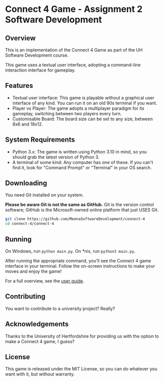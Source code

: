 # Connect 4 Game - Assignment 2 Software Development

## Overview

This is an implementation of the Connect 4 Game as part of the UH Software
Development course.

This game uses a textual user interface, adopting a command-line interaction
interface for gameplay.

## Features

* Textual user interface: This game is playable without a graphical user
interface of any kind. You can run it on an old 90s terminal if you want.
* Player vs Player: The game adopts a multiplayer paradigm for its gameplay,
switching between two players every turn.
* Customisable Board: The board size can be set to any size, between 8x6 and
18x12.

## System Requirements

* Python 3.x: The game is written using Python 3.10 in mind, so you should grab
the latest version of Python 3.
* A terminal of some kind: Any computer has one of these. If you can't find it,
look for "Command Prompt" or "Terminal" in your OS search.

## Downloading

You need Git installed on your system.

**Please be aware Git is not the same as GitHub.** Git is the version control
software; GitHub is the Microsoft-owned online platform that just USES Git.

```sh
git clone https://github.com/MeenaSoftwareDevelopment/connect-4
cd connect-4/connect-4
```

## Running

On Windows, run `python main.py`. On *nix, run `python3 main.py`.

After running the appropriate command, you'll see the Connect 4 game interface
in your terminal. Follow the on-screen instructions to make your moves and enjoy
the game!

For a full overview, see the [user guide](https://github.com/MeenaSoftwareDevelopment/connect-4/blob/main/docs/user-guide.adoc).

## Contributing

You want to contribute to a university project? Really?

## Acknowledgements

Thanks to the University of Hertfordshire for providing us with the option to
make a Connect 4 game, I guess?

## License

This game is released under the MIT License, so you can do whatever you want
with it, but without warranty.
